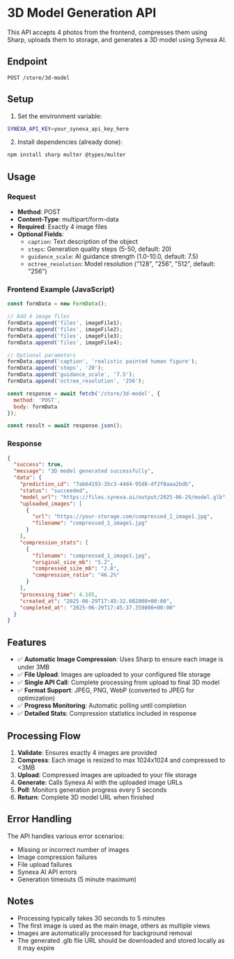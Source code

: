 # 3D Model Generation API

This API accepts 4 photos from the frontend, compresses them using Sharp, uploads them to storage, and generates a 3D model using Synexa AI.

## Endpoint

```
POST /store/3d-model
```

## Setup

1. Set the environment variable:
```bash
SYNEXA_API_KEY=your_synexa_api_key_here
```

2. Install dependencies (already done):
```bash
npm install sharp multer @types/multer
```

## Usage

### Request

- **Method**: POST
- **Content-Type**: multipart/form-data
- **Required**: Exactly 4 image files
- **Optional Fields**:
  - `caption`: Text description of the object
  - `steps`: Generation quality steps (5-50, default: 20)
  - `guidance_scale`: AI guidance strength (1.0-10.0, default: 7.5)
  - `octree_resolution`: Model resolution ("128", "256", "512", default: "256")

### Frontend Example (JavaScript)

```javascript
const formData = new FormData();

// Add 4 image files
formData.append('files', imageFile1);
formData.append('files', imageFile2);
formData.append('files', imageFile3);
formData.append('files', imageFile4);

// Optional parameters
formData.append('caption', 'realistic painted human figure');
formData.append('steps', '20');
formData.append('guidance_scale', '7.5');
formData.append('octree_resolution', '256');

const response = await fetch('/store/3d-model', {
  method: 'POST',
  body: formData
});

const result = await response.json();
```

### Response

```json
{
  "success": true,
  "message": "3D model generated successfully",
  "data": {
    "prediction_id": "7ab64193-35c3-44d4-95d8-df2f8aaa2bdb",
    "status": "succeeded",
    "model_url": "https://files.synexa.ai/output/2025-06-29/model.glb",
    "uploaded_images": [
      {
        "url": "https://your-storage.com/compressed_1_image1.jpg",
        "filename": "compressed_1_image1.jpg"
      }
    ],
    "compression_stats": [
      {
        "filename": "compressed_1_image1.jpg",
        "original_size_mb": "5.2",
        "compressed_size_mb": "2.8",
        "compression_ratio": "46.2%"
      }
    ],
    "processing_time": 4.185,
    "created_at": "2025-06-29T17:45:32.082000+00:00",
    "completed_at": "2025-06-29T17:45:37.359000+00:00"
  }
}
```

## Features

- ✅ **Automatic Image Compression**: Uses Sharp to ensure each image is under 3MB
- ✅ **File Upload**: Images are uploaded to your configured file storage
- ✅ **Single API Call**: Complete processing from upload to final 3D model
- ✅ **Format Support**: JPEG, PNG, WebP (converted to JPEG for optimization)
- ✅ **Progress Monitoring**: Automatic polling until completion
- ✅ **Detailed Stats**: Compression statistics included in response

## Processing Flow

1. **Validate**: Ensures exactly 4 images are provided
2. **Compress**: Each image is resized to max 1024x1024 and compressed to <3MB
3. **Upload**: Compressed images are uploaded to your file storage
4. **Generate**: Calls Synexa AI with the uploaded image URLs
5. **Poll**: Monitors generation progress every 5 seconds
6. **Return**: Complete 3D model URL when finished

## Error Handling

The API handles various error scenarios:

- Missing or incorrect number of images
- Image compression failures
- File upload failures
- Synexa AI API errors
- Generation timeouts (5 minute maximum)

## Notes

- Processing typically takes 30 seconds to 5 minutes
- The first image is used as the main image, others as multiple views
- Images are automatically processed for background removal
- The generated .glb file URL should be downloaded and stored locally as it may expire 